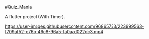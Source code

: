 #Quiz_Mania

A flutter project (With Timer).

https://user-images.githubusercontent.com/96865753/223999563-f709af52-c76b-46c8-96a5-fa0aad022dc3.mp4
